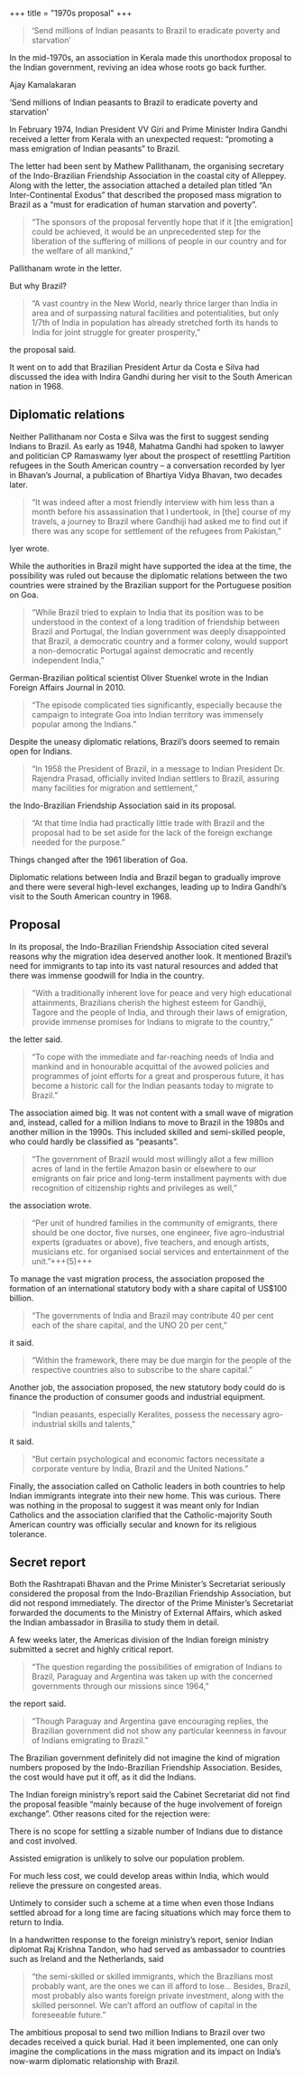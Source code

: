 +++
title = "1970s proposal"
+++

> ‘Send millions of Indian peasants to Brazil to eradicate poverty and starvation’

In the mid-1970s, an association in Kerala made this unorthodox proposal to the Indian government, reviving an idea whose roots go back further.  

Ajay Kamalakaran


‘Send millions of Indian peasants to Brazil to eradicate poverty and starvation’

In February 1974, Indian President VV Giri and Prime Minister Indira Gandhi received a letter from Kerala with an unexpected request: “promoting a mass emigration of Indian peasants” to Brazil.

The letter had been sent by Mathew Pallithanam, the organising secretary of the Indo-Brazilian Friendship Association in the coastal city of Alleppey. Along with the letter, the association attached a detailed plan titled “An Inter-Continental Exodus” that described the proposed mass migration to Brazil as a “must for eradication of human starvation and poverty”.


> “The sponsors of the proposal fervently hope that if it [the emigration] could be achieved, it would be an unprecedented step for the liberation of the suffering of millions of people in our country and for the welfare of all mankind,” 

Pallithanam wrote in the letter.

But why Brazil? 

> “A vast country in the New World, nearly thrice larger than India in area and of surpassing natural facilities and potentialities, but only 1/7th of India in population has already stretched forth its hands to India for joint struggle for greater prosperity,” 

the proposal said.

It went on to add that Brazilian President Artur da Costa e Silva had discussed the idea with Indira Gandhi during her visit to the South American nation in 1968.

## Diplomatic relations
Neither Pallithanam nor Costa e Silva was the first to suggest sending Indians to Brazil. As early as 1948, Mahatma Gandhi had spoken to lawyer and politician CP Ramaswamy Iyer about the prospect of resettling Partition refugees in the South American country – a conversation recorded by Iyer in Bhavan’s Journal, a publication of Bhartiya Vidya Bhavan, two decades later.


> “It was indeed after a most friendly interview with him less than a month before his assassination that I undertook, in [the] course of my travels, a journey to Brazil where Gandhiji had asked me to find out if there was any scope for settlement of the refugees from Pakistan,” 

Iyer wrote.

While the authorities in Brazil might have supported the idea at the time, the possibility was ruled out because the diplomatic relations between the two countries were strained by the Brazilian support for the Portuguese position on Goa.

> “While Brazil tried to explain to India that its position was to be understood in the context of a long tradition of friendship between Brazil and Portugal, the Indian government was deeply disappointed that Brazil, a democratic country and a former colony, would support a non-democratic Portugal against democratic and recently independent India,” 

German-Brazilian political scientist Oliver Stuenkel wrote in the Indian Foreign Affairs Journal in 2010. 

> “The episode complicated ties significantly, especially because the campaign to integrate Goa into Indian territory was immensely popular among the Indians.”

Despite the uneasy diplomatic relations, Brazil’s doors seemed to remain open for Indians. 

> “In 1958 the President of Brazil, in a message to Indian President Dr. Rajendra Prasad, officially invited Indian settlers to Brazil, assuring many facilities for migration and settlement,” 

the Indo-Brazilian Friendship Association said in its proposal. 

> “At that time India had practically little trade with Brazil and the proposal had to be set aside for the lack of the foreign exchange needed for the purpose.”


Things changed after the 1961 liberation of Goa.  

Diplomatic relations between India and Brazil began to gradually improve and there were several high-level exchanges, leading up to Indira Gandhi’s visit to the South American country in 1968.

## Proposal
In its proposal, the Indo-Brazilian Friendship Association cited several reasons why the migration idea deserved another look. It mentioned Brazil’s need for immigrants to tap into its vast natural resources and added that there was immense goodwill for India in the country.

> “With a traditionally inherent love for peace and very high educational attainments, Brazilians cherish the highest esteem for Gandhiji, Tagore and the people of India, and through their laws of emigration, provide immense promises for Indians to migrate to the country,” 

the letter said. 

> “To cope with the immediate and far-reaching needs of India and mankind and in honourable acquittal of the avowed policies and programmes of joint efforts for a great and prosperous future, it has become a historic call for the Indian peasants today to migrate to Brazil.”

The association aimed big. It was not content with a small wave of migration and, instead, called for a million Indians to move to Brazil in the 1980s and another million in the 1990s. This included skilled and semi-skilled people, who could hardly be classified as “peasants”.


> “The government of Brazil would most willingly allot a few million acres of land in the fertile Amazon basin or elsewhere to our emigrants on fair price and long-term installment payments with due recognition of citizenship rights and privileges as well,” 

the association wrote. 

> “Per unit of hundred families in the community of emigrants, there should be one doctor, five nurses, one engineer, five agro-industrial experts (graduates or above), five teachers, and enough artists, musicians etc. for organised social services and entertainment of the unit.”+++(5)+++

To manage the vast migration process, the association proposed the formation of an international statutory body with a share capital of US$100 billion. 

> “The governments of India and Brazil may contribute 40 per cent each of the share capital, and the UNO 20 per cent,” 

it said. 

> “Within the framework, there may be due margin for the people of the respective countries also to subscribe to the share capital.”

Another job, the association proposed, the new statutory body could do is finance the production of consumer goods and industrial equipment. 

> “Indian peasants, especially Keralites, possess the necessary agro-industrial skills and talents,” 

it said. 

> “But certain psychological and economic factors necessitate a corporate venture by India, Brazil and the United Nations.”

Finally, the association called on Catholic leaders in both countries to help Indian immigrants integrate into their new home. This was curious. There was nothing in the proposal to suggest it was meant only for Indian Catholics and the association clarified that the Catholic-majority South American country was officially secular and known for its religious tolerance.


## Secret report
Both the Rashtrapati Bhavan and the Prime Minister’s Secretariat seriously considered the proposal from the Indo-Brazilian Friendship Association, but did not respond immediately. The director of the Prime Minister’s Secretariat forwarded the documents to the Ministry of External Affairs, which asked the Indian ambassador in Brasilia to study them in detail.

A few weeks later, the Americas division of the Indian foreign ministry submitted a secret and highly critical report.

> “The question regarding the possibilities of emigration of Indians to Brazil, Paraguay and Argentina was taken up with the concerned governments through our missions since 1964,” 

the report said. 

> “Though Paraguay and Argentina gave encouraging replies, the Brazilian government did not show any particular keenness in favour of Indians emigrating to Brazil.”

The Brazilian government definitely did not imagine the kind of migration numbers proposed by the Indo-Brazilian Friendship Association. Besides, the cost would have put it off, as it did the Indians.

The Indian foreign ministry’s report said the Cabinet Secretariat did not find the proposal feasible “mainly because of the huge involvement of foreign exchange”. Other reasons cited for the rejection were:

There is no scope for settling a sizable number of Indians due to distance and cost involved.

Assisted emigration is unlikely to solve our population problem.

For much less cost, we could develop areas within India, which would relieve the pressure on congested areas.

Untimely to consider such a scheme at a time when even those Indians settled abroad for a long time are facing situations which may force them to return to India.

In a handwritten response to the foreign ministry’s report, senior Indian diplomat Raj Krishna Tandon, who had served as ambassador to countries such as Ireland and the Netherlands, said 

> “the semi-skilled or skilled immigrants, which the Brazilians most probably want, are the ones we can ill afford to lose... Besides, Brazil, most probably also wants foreign private investment, along with the skilled personnel. We can’t afford an outflow of capital in the foreseeable future.”

The ambitious proposal to send two million Indians to Brazil over two decades received a quick burial. Had it been implemented, one can only imagine the complications in the mass migration and its impact on India’s now-warm diplomatic relationship with Brazil.


